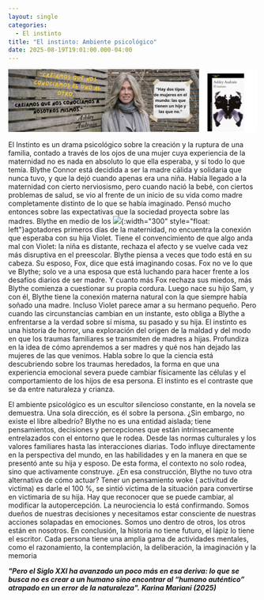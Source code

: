 ```yaml
---
layout: single
categories:
  - El instinto
title: "El instinto: Ambiente psicológico"
date: 2025-08-19T19:01:00.000-04:00
---
```

![](/assets/img/banner-el-instinto.png)

El Instinto es un drama psicológico sobre la creación y la ruptura de una familia, contado a través de los ojos de una mujer cuya experiencia de la maternidad no es nada en absoluto lo que ella esperaba, y sí todo lo que temía. Blythe Connor está decidida a ser la madre cálida y solidaria que nunca tuvo, y que la dejó cuando apenas era una niña.
Había llegado a la maternidad con cierto nerviosismo, pero cuando nació la bebé, con ciertos problemas de salud, se vio al  frente de un inicio de su  vida como madre completamente distinto de lo que se había imaginado. Pensó  mucho entonces sobre las expectativas que la sociedad proyecta sobre las madres. Blythe en medio de los ![](/assets/img/gemini_generated_image_q9ebx5q9ebx5q9eb2.png){:width="300" style="float: left"}agotadores primeros días de la maternidad, no encuentra la conexión que esperaba con su hija  Violet.  Tiene el convencimiento  de que algo anda mal con Violet: la niña es distante, rechaza el afecto y se vuelve cada vez más disruptiva en el preescolar.
Blythe  piensa a veces que todo está en su cabeza.  Su esposo, Fox, dice que está imaginando cosas. Fox no ve lo que ve Blythe; solo ve a una esposa que está luchando para hacer frente a los desafíos diarios de ser madre. Y cuanto más Fox rechaza sus miedos, más Blythe comienza a cuestionar su propia cordura.
Luego nace su hijo Sam, y con él, Blythe tiene la conexión materna natural con la que siempre había soñado una madre. Incluso Violet parece amar a su hermano pequeño. Pero cuando las circunstancias cambian en un instante, esto obliga a Blythe a enfrentarse a la verdad sobre sí misma, su pasado y su hija.
El instinto es una historia de horror, una exploración del origen de la maldad y del modo en que los traumas familiares se transmiten de madres a hijas.  Profundiza en la idea de cómo aprendemos a ser madres y qué nos han dejado las mujeres de las que venimos. Habla sobre lo que la ciencia está descubriendo sobre los traumas heredados, la forma en que una experiencia emocional severa puede cambiar físicamente las células y el comportamiento de los hijos de esa persona. El instinto es el contraste que se da entre naturaleza y crianza.

El ambiente psicológico es un escultor silencioso constante, en la novela se demuestra. Una sola dirección, es él sobre la persona. ¿Sin embargo, no existe el libre albedrío?  Blythe no es una entidad aislada; tiene pensamientos, decisiones y percepciones que están intrínsecamente entrelazados con el entorno que le rodea. Desde las normas culturales y los valores familiares hasta las interacciones diarias. Todo influye directamente en la perspectiva del mundo, en las habilidades y en la manera en que se presentó ante su hija y esposo. De esta forma, el contexto no solo rodea, sino que activamente construye. 
¿En esa construcción, Blythe no tuvo otra alternativa de cómo actuar? Tener un pensamiento woke ( activitud de victima) es darle el 100 %, se sintió víctima de la situación para convertirse en victimaria de su hija. Hay que reconocer que se puede cambiar, al modificar la autopercepción. La neurociencia lo está confirmando. Somos dueños de nuestras decisiones y necesitamos estar consciente de nuestras acciones solapadas en emociones. Somos uno dentro de otros, los otros están en nosotros. En conclusión, la historia no tiene futuro, el lápiz lo tiene el escritor. Cada persona tiene una amplia gama de actividades mentales, como el razonamiento, la contemplación, la deliberación, la imaginación y la memoria

***"Pero el Siglo XXI ha avanzado un poco más en esa deriva: lo  que se busca no es crear a un humano sino encontrar al “humano auténtico” atrapado en un error de la naturaleza".***
                                ***Karina Mariani (2025)***
